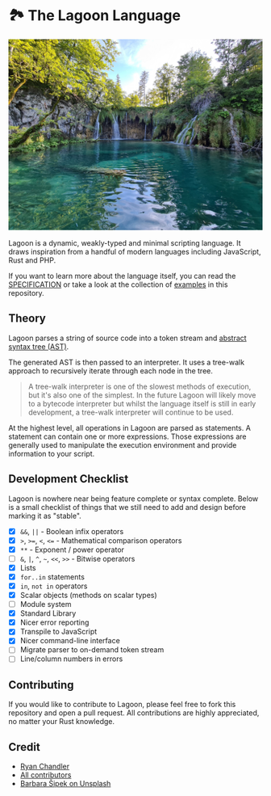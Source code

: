 # 🏞 The Lagoon Language

<p align="center">
    <img src="./art/splash.jpg">
</p>

Lagoon is a dynamic, weakly-typed and minimal scripting language. It draws inspiration from a handful of modern languages including JavaScript, Rust and PHP.

If you want to learn more about the language itself, you can read the [SPECIFICATION](./SPECIFICATION.md) or take a look at the collection of [examples](./examples) in this repository.

## Theory

Lagoon parses a string of source code into a token stream and [abstract syntax tree (AST)](https://en.wikipedia.org/wiki/Abstract_syntax_tree).

The generated AST is then passed to an interpreter. It uses a tree-walk approach to recursively iterate through each node in the tree.

> A tree-walk interpreter is one of the slowest methods of execution, but it's also one of the simplest. In the future Lagoon will likely move to a bytecode interpreter but whilst the language itself is still in early development, a tree-walk interpreter will continue to be used.

At the highest level, all operations in Lagoon are parsed as statements. A statement can contain one or more expressions. Those expressions are generally used to manipulate the execution environment and provide information to your script.

## Development Checklist

Lagoon is nowhere near being feature complete or syntax complete. Below is a small checklist of things that we still need to add and design before marking it as "stable".

* [x] `&&`, `||` - Boolean infix operators
* [x] `>`, `>=`, `<`, `<=` - Mathematical comparison operators
* [x] `**` - Exponent / power operator
* [ ] `&`, `|`, `^`, `~`, `<<`, `>>` - Bitwise operators
* [x] Lists
* [x] `for..in` statements
* [x] `in`, `not in` operators
* [x] Scalar objects (methods on scalar types)
* [ ] Module system
* [x] Standard Library
* [x] Nicer error reporting
* [x] Transpile to JavaScript
* [x] Nicer command-line interface
* [ ] Migrate parser to on-demand token stream
* [ ] Line/column numbers in errors

## Contributing

If you would like to contribute to Lagoon, please feel free to fork this repository and open a pull request. All contributions are highly appreciated, no matter your Rust knowledge.

## Credit

* [Ryan Chandler](https://github.com/ryangjchandler)
* [All contributors](https://github.com/ryangjchandler/lagoon/contributors)
* [Barbara Šipek on Unsplash](https://unsplash.com/photos/QQEMsVHNLq0)
